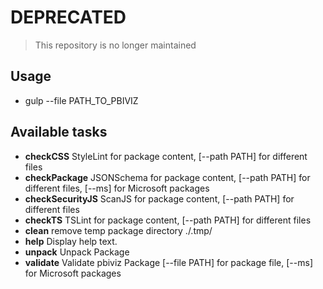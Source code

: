 # DEPRECATED
> This repository is no longer maintained

## Usage
* gulp --file PATH_TO_PBIVIZ

## Available tasks
* **checkCSS**         StyleLint for package content, [--path PATH] for different files
* **checkPackage**     JSONSchema for package content, [--path PATH] for different files, [--ms] for Microsoft packages
* **checkSecurityJS**  ScanJS for package content, [--path PATH] for different files
* **checkTS**          TSLint for package content, [--path PATH] for different files
* **clean**            remove temp package directory ./.tmp/
* **help**             Display help text.
* **unpack**           Unpack Package
* **validate**         Validate pbiviz Package [--file PATH] for package file, [--ms] for Microsoft packages